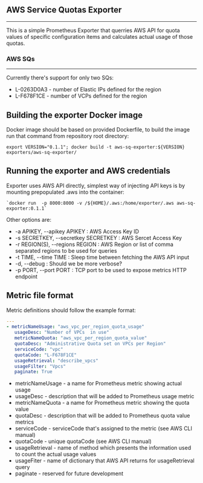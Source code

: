 ## AWS Service Quotas Exporter ##
*** ***
This is a simple Prometheus Exporter that querries AWS API for quota values of specific configuration items and calculates actual usage of those quotas.

### AWS SQs ###
*** ***
Currently there's support for only two SQs:
* L-0263D0A3 - number of Elastic IPs defined for the region
* L-F678F1CE - number of VCPs defined for the region

## Building the exporter Docker image ##
Docker image should be based on provided Dockerfile, to build the image run that command from repository root directory:

   `export VERSION="0.1.1"; docker build -t aws-sq-exporter:${VERSION} exporters/aws-sq-exporter/`

## Running the exporter and AWS credentials ##
Exporter uses AWS API directly, simplest way of injecting API keys is by mounting prepopulated .aws into the container:

    `docker run  -p 8000:8000 -v /${HOME}/.aws:/home/exporter/.aws aws-sq-exporter:0.1.1`

Other options are:

* -a APIKEY, --apikey APIKEY          : AWS Access Key ID
* -s SECRETKEY, --secretkey SECRETKEY : AWS Sercet Access Key
* -r REGION(S), --regions REGION      : AWS Region or list of comma separated regions to be used for queries
* -t TIME, --time TIME                : Sleep time between fetching the AWS API input
* -d, --debug                         : Should we be more verbose?
* -p PORT, --port PORT                : TCP port to be used to expose metrics HTTP endpoint

## Metric file  format ##
Metric definitions should follow the example format:

```yaml
---
- metricNameUsage: "aws_vpc_per_region_quota_usage"
   usageDesc: "Number of VPCs  in use"
   metricNameQuota: "aws_vpc_per_region_quota_value"
   quotaDesc: "Administrative Quota set on VPCs per Region"
   serviceCode: "vpc"
   quotaCode: "L-F678F1CE"
   usageRetrieval: "describe_vpcs"
   usageFilter: "Vpcs"
   paginate: True
```
* metricNameUsage    - a name for Prometheus metric showing actual usage
* usageDesc          - description that will be added to Prometheus usage metric  
* metricNameQuota    - a name for Prometheus metric showing the quota value
* quotaDesc          - description that will be added to Prometheus quota value metrics
* serviceCode        - serviceCode that's assigned to the metric (see AWS CLI manual)
* quotaCode          - unique quotaCode (see AWS CLI manual)
* usageRetrieval     - name of method which presents the information used to count the actual usage values
* usageFiter         - name of dictionary that AWS API returns for usageRetrieval query
* paginate           - reserved for future development
